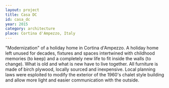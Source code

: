 ```yaml
---
layout: project
title: Casa DC
id: casa_dc
year: 2015
category: architecture
place: Cortina d'Ampezzo, Italy
---
```

"Modernization" of a holiday home in Cortina d'Ampezzo. A holiday home left unused for decades, fixtures and spaces intertwined with childhood memories (to keep) and a completely new life to fit inside the walls (to change). What is old and what is new have to live together. All furniture is made of birch plywood, locally sourced and inexpensive. Local planning laws were esploited to modify the exterior of the 1960's chalet style building and allow more light and easier communication with the outside.

